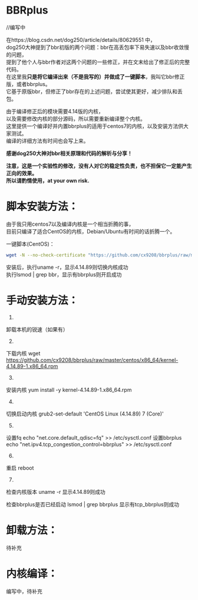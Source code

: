 # BBRplus
//编写中  

在https://blog.csdn.net/dog250/article/details/80629551 中，  
dog250大神提到了bbr初版的两个问题：bbr在高丢包率下易失速以及bbr收敛慢的问题，  
提到了他个人与bbr作者对这两个问题的一些修正，并在文末给出了修正后的完整代码。  
在这里我**只是将它编译出来（不是我写的）并做成了一键脚本**，我叫它bbr修正版，或者bbrplus。  
它基于原版bbr，但修正了bbr存在的上述问题，尝试使其更好，减少排队和丢包。  
  
由于编译修正后的模块需要4.14版的内核，  
以及需要修改内核的部分源码，所以需要重新编译整个内核。  
这里提供一个编译好并内置bbrplus的适用于centos7的内核，以及安装方法供大家测试。  
编译的详细方法有时间也会写上来。  

**感谢dog250大神对bbr相关原理和代码的解析与分享！**  

**注意，这是一个实验性的修改，没有人对它的稳定性负责，也不担保它一定能产生正向的效果。  
所以请酌情使用，at your own risk.**

# 脚本安装方法：  
由于我只用centos7以及编译内核是一个相当折腾的事，  
目前只编译了适合CentOS的内核，Debian/Ubuntu有时间的话折腾一个。  

一键脚本(CentOS)：  
```bash
wget -N --no-check-certificate "https://github.com/cx9208/bbrplus/raw/master/ok_bbrplus_centos.sh" && chmod +x ok_bbrplus_centos.sh && ./ok_bbrplus_centos.sh
```
安装后，执行uname -r，显示4.14.89则切换内核成功  
执行lsmod | grep bbr，显示有bbrplus则开启成功   

# 手动安装方法：  
1.
卸载本机的锐速（如果有）

2.
下载内核
wget https://github.com/cx9208/bbrplus/raw/master/centos/x86_64/kernel-4.14.89-1.x86_64.rpm

3.
安装内核
yum install -y kernel-4.14.89-1.x86_64.rpm

4.
切换启动内核
grub2-set-default 'CentOS Linux (4.14.89) 7 (Core)'

5.
设置fq
echo "net.core.default_qdisc=fq" >> /etc/sysctl.conf
设置bbrplus
echo "net.ipv4.tcp_congestion_control=bbrplus" >> /etc/sysctl.conf

6.
重启
reboot

7.
检查内核版本
uname -r
显示4.14.89则成功

检查bbrplus是否已经启动
lsmod | grep bbrplus
显示有tcp_bbrplus则成功

# 卸载方法：  
待补充  

# 内核编译：  
编写中，待补充  
